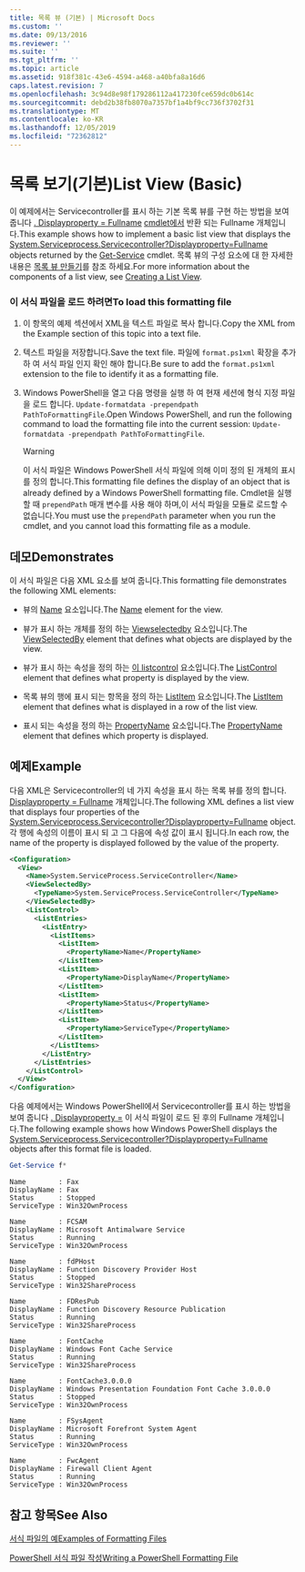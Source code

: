 ```yaml
---
title: 목록 뷰 (기본) | Microsoft Docs
ms.custom: ''
ms.date: 09/13/2016
ms.reviewer: ''
ms.suite: ''
ms.tgt_pltfrm: ''
ms.topic: article
ms.assetid: 918f381c-43e6-4594-a468-a40bfa8a16d6
caps.latest.revision: 7
ms.openlocfilehash: 3c94d8e98f179286112a417230fce659dc0b614c
ms.sourcegitcommit: debd2b38fb8070a7357bf1a4bf9cc736f3702f31
ms.translationtype: MT
ms.contentlocale: ko-KR
ms.lasthandoff: 12/05/2019
ms.locfileid: "72362812"
---
```

# <a name="list-view-basic"></a><span data-ttu-id="1a9bb-102">목록 보기(기본)</span><span class="sxs-lookup"><span data-stu-id="1a9bb-102">List View (Basic)</span></span>

<span data-ttu-id="1a9bb-103">이 예제에서는 Servicecontroller를 표시 하는 기본 목록 뷰를 구현 하는 방법을 보여 줍니다 [. Displayproperty = Fullname](/dotnet/api/System.ServiceProcess.ServiceController) [cmdlet에서](/powershell/module/microsoft.powershell.management/get-service) 반환 되는 Fullname 개체입니다.</span><span class="sxs-lookup"><span data-stu-id="1a9bb-103">This example shows how to implement a basic list view that displays the [System.Serviceprocess.Servicecontroller?Displayproperty=Fullname](/dotnet/api/System.ServiceProcess.ServiceController) objects returned by the [Get-Service](/powershell/module/microsoft.powershell.management/get-service) cmdlet.</span></span> <span data-ttu-id="1a9bb-104">목록 뷰의 구성 요소에 대 한 자세한 내용은 [목록 뷰 만들기](./creating-a-list-view.md)를 참조 하세요.</span><span class="sxs-lookup"><span data-stu-id="1a9bb-104">For more information about the components of a list view, see [Creating a List View](./creating-a-list-view.md).</span></span>

### <a name="to-load-this-formatting-file"></a><span data-ttu-id="1a9bb-105">이 서식 파일을 로드 하려면</span><span class="sxs-lookup"><span data-stu-id="1a9bb-105">To load this formatting file</span></span>

1. <span data-ttu-id="1a9bb-106">이 항목의 예제 섹션에서 XML을 텍스트 파일로 복사 합니다.</span><span class="sxs-lookup"><span data-stu-id="1a9bb-106">Copy the XML from the Example section of this topic into a text file.</span></span>

2. <span data-ttu-id="1a9bb-107">텍스트 파일을 저장합니다.</span><span class="sxs-lookup"><span data-stu-id="1a9bb-107">Save the text file.</span></span> <span data-ttu-id="1a9bb-108">파일에 `format.ps1xml` 확장을 추가 하 여 서식 파일 인지 확인 해야 합니다.</span><span class="sxs-lookup"><span data-stu-id="1a9bb-108">Be sure to add the `format.ps1xml` extension to the file to identify it as a formatting file.</span></span>

3. <span data-ttu-id="1a9bb-109">Windows PowerShell을 열고 다음 명령을 실행 하 여 현재 세션에 형식 지정 파일을 로드 합니다. `Update-formatdata -prependpath PathToFormattingFile`.</span><span class="sxs-lookup"><span data-stu-id="1a9bb-109">Open Windows PowerShell, and run the following command to load the formatting file into the current session: `Update-formatdata -prependpath PathToFormattingFile`.</span></span>

   > [!WARNING]
   > <span data-ttu-id="1a9bb-110">이 서식 파일은 Windows PowerShell 서식 파일에 의해 이미 정의 된 개체의 표시를 정의 합니다.</span><span class="sxs-lookup"><span data-stu-id="1a9bb-110">This formatting file defines the display of an object that is already defined by a Windows PowerShell formatting file.</span></span> <span data-ttu-id="1a9bb-111">Cmdlet을 실행할 때 `prependPath` 매개 변수를 사용 해야 하며,이 서식 파일을 모듈로 로드할 수 없습니다.</span><span class="sxs-lookup"><span data-stu-id="1a9bb-111">You must use the `prependPath` parameter when you run the cmdlet, and you cannot load this formatting file as a module.</span></span>

## <a name="demonstrates"></a><span data-ttu-id="1a9bb-112">데모</span><span class="sxs-lookup"><span data-stu-id="1a9bb-112">Demonstrates</span></span>

<span data-ttu-id="1a9bb-113">이 서식 파일은 다음 XML 요소를 보여 줍니다.</span><span class="sxs-lookup"><span data-stu-id="1a9bb-113">This formatting file demonstrates the following XML elements:</span></span>

- <span data-ttu-id="1a9bb-114">뷰의 [Name](./name-element-for-view-format.md) 요소입니다.</span><span class="sxs-lookup"><span data-stu-id="1a9bb-114">The [Name](./name-element-for-view-format.md) element for the view.</span></span>

- <span data-ttu-id="1a9bb-115">뷰가 표시 하는 개체를 정의 하는 [Viewselectedby](./viewselectedby-element-format.md) 요소입니다.</span><span class="sxs-lookup"><span data-stu-id="1a9bb-115">The [ViewSelectedBy](./viewselectedby-element-format.md) element that defines what objects are displayed by the view.</span></span>

- <span data-ttu-id="1a9bb-116">뷰가 표시 하는 속성을 정의 하는 [이 listcontrol](./listcontrol-element-format.md) 요소입니다.</span><span class="sxs-lookup"><span data-stu-id="1a9bb-116">The [ListControl](./listcontrol-element-format.md) element that defines what property is displayed by the view.</span></span>

- <span data-ttu-id="1a9bb-117">목록 뷰의 행에 표시 되는 항목을 정의 하는 [ListItem](./listitem-element-for-listitems-for-listcontrol-format.md) 요소입니다.</span><span class="sxs-lookup"><span data-stu-id="1a9bb-117">The [ListItem](./listitem-element-for-listitems-for-listcontrol-format.md) element that defines what is displayed in a row of the list view.</span></span>

- <span data-ttu-id="1a9bb-118">표시 되는 속성을 정의 하는 [PropertyName](./propertyname-element-for-listitem-for-listcontrol-format.md) 요소입니다.</span><span class="sxs-lookup"><span data-stu-id="1a9bb-118">The [PropertyName](./propertyname-element-for-listitem-for-listcontrol-format.md) element that defines which property is displayed.</span></span>

## <a name="example"></a><span data-ttu-id="1a9bb-119">예제</span><span class="sxs-lookup"><span data-stu-id="1a9bb-119">Example</span></span>

<span data-ttu-id="1a9bb-120">다음 XML은 Servicecontroller의 네 가지 속성을 표시 하는 목록 뷰를 정의 합니다. [ Displayproperty = Fullname](/dotnet/api/System.ServiceProcess.ServiceController) 개체입니다.</span><span class="sxs-lookup"><span data-stu-id="1a9bb-120">The following XML defines a list view that displays four properties of the [System.Serviceprocess.Servicecontroller?Displayproperty=Fullname](/dotnet/api/System.ServiceProcess.ServiceController) object.</span></span> <span data-ttu-id="1a9bb-121">각 행에 속성의 이름이 표시 되 고 그 다음에 속성 값이 표시 됩니다.</span><span class="sxs-lookup"><span data-stu-id="1a9bb-121">In each row, the name of the property is displayed followed by the value of the property.</span></span>

```xml
<Configuration>
  <View>
    <Name>System.ServiceProcess.ServiceController</Name>
    <ViewSelectedBy>
      <TypeName>System.ServiceProcess.ServiceController</TypeName>
    </ViewSelectedBy>
    <ListControl>
      <ListEntries>
        <ListEntry>
          <ListItems>
            <ListItem>
              <PropertyName>Name</PropertyName>
            </ListItem>
            <ListItem>
              <PropertyName>DisplayName</PropertyName>
            </ListItem>
            <ListItem>
              <PropertyName>Status</PropertyName>
            </ListItem>
            <ListItem>
              <PropertyName>ServiceType</PropertyName>
            </ListItem>
          </ListItems>
        </ListEntry>
      </ListEntries>
    </ListControl>
  </View>
</Configuration>
```

<span data-ttu-id="1a9bb-122">다음 예제에서는 Windows PowerShell에서 Servicecontroller를 표시 하는 방법을 보여 줍니다 [. Displayproperty =](/dotnet/api/System.ServiceProcess.ServiceController) 이 서식 파일이 로드 된 후의 Fullname 개체입니다.</span><span class="sxs-lookup"><span data-stu-id="1a9bb-122">The following example shows how Windows PowerShell displays the [System.Serviceprocess.Servicecontroller?Displayproperty=Fullname](/dotnet/api/System.ServiceProcess.ServiceController) objects after this format file is loaded.</span></span>

```powershell
Get-Service f*
```

```output
Name        : Fax
DisplayName : Fax
Status      : Stopped
ServiceType : Win32OwnProcess

Name        : FCSAM
DisplayName : Microsoft Antimalware Service
Status      : Running
ServiceType : Win32OwnProcess

Name        : fdPHost
DisplayName : Function Discovery Provider Host
Status      : Stopped
ServiceType : Win32ShareProcess

Name        : FDResPub
DisplayName : Function Discovery Resource Publication
Status      : Running
ServiceType : Win32ShareProcess

Name        : FontCache
DisplayName : Windows Font Cache Service
Status      : Running
ServiceType : Win32ShareProcess

Name        : FontCache3.0.0.0
DisplayName : Windows Presentation Foundation Font Cache 3.0.0.0
Status      : Stopped
ServiceType : Win32OwnProcess

Name        : FSysAgent
DisplayName : Microsoft Forefront System Agent
Status      : Running
ServiceType : Win32OwnProcess

Name        : FwcAgent
DisplayName : Firewall Client Agent
Status      : Running
ServiceType : Win32OwnProcess
```

## <a name="see-also"></a><span data-ttu-id="1a9bb-123">참고 항목</span><span class="sxs-lookup"><span data-stu-id="1a9bb-123">See Also</span></span>

[<span data-ttu-id="1a9bb-124">서식 파일의 예</span><span class="sxs-lookup"><span data-stu-id="1a9bb-124">Examples of Formatting Files</span></span>](./examples-of-formatting-files.md)

[<span data-ttu-id="1a9bb-125">PowerShell 서식 파일 작성</span><span class="sxs-lookup"><span data-stu-id="1a9bb-125">Writing a PowerShell Formatting File</span></span>](./writing-a-powershell-formatting-file.md)
